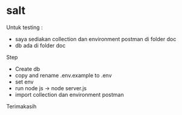 # salt

Untuk testing :
- saya sediakan collection dan environment postman di folder doc
- db ada di folder doc

Step
- Create db
- copy and rename .env.example to .env
- set env
- run node js -> node server.js
- import collection dan environment postman

Terimakasih
